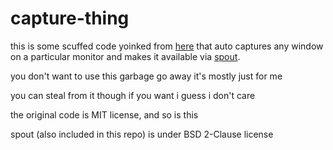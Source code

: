 # capture-thing

this is some scuffed code yoinked from [here](https://github.com/microsoft/Windows.UI.Composition-Win32-Samples/tree/master/cpp/ScreenCaptureforHWND) that auto captures any window on a particular monitor and makes it available via [spout](https://spout.zeal.co/).

you don't want to use this garbage go away it's mostly just for me

you can steal from it though if you want i guess i don't care

the original code is MIT license, and so is this

spout (also included in this repo) is under BSD 2-Clause license
